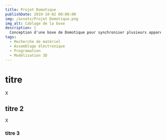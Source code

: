 ```yaml
---
title: Projet Domotique
publishDate: 2019-10-02 00:00:00
img: /assets/Projet Domotique.png
img_alt: Cablage de la boxe
description: |
  Conception d'une boxe de Domotique pour synchroniser plusieurs appareils
tags:
  - Recherche de matériel
  - Assemblage éléctronique
  - Programation
  - Modélisation 3D
---
```

# titre
X
## titre 2
X
### titre 3
